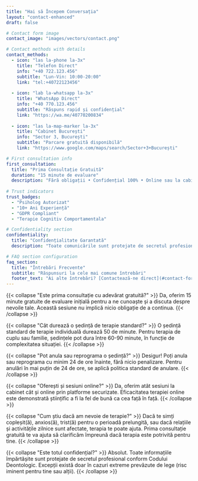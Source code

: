 ```yaml
---
title: "Hai să Începem Conversația"
layout: "contact-enhanced"
draft: false

# Contact form image
contact_image: "images/vectors/contact.png"

# Contact methods with details
contact_methods:
  - icon: "las la-phone la-3x"
    title: "Telefon Direct"
    info: "+40 722.123.456"
    subtitle: "Lun-Vin: 10:00-20:00"
    link: "tel:+40722123456"
    
  - icon: "lab la-whatsapp la-3x"
    title: "WhatsApp Direct"
    info: "+40 770.123.456"
    subtitle: "Răspuns rapid și confidențial"
    link: "https://wa.me/40770200834"
    
  - icon: "las la-map-marker la-3x"
    title: "Cabinet București"
    info: "Sector 3, București"
    subtitle: "Parcare gratuită disponibilă"
    link: "https://www.google.com/maps/search/Sector+3+București"

# First consultation info
first_consultation:
  title: "Prima Consultație Gratuită"
  duration: "15 minute de evaluare"
  description: "Fără obligații • Confidențial 100% • Online sau la cabinet"
  
# Trust indicators
trust_badges:
  - "Psiholog Autorizat"
  - "10+ Ani Experiență"
  - "GDPR Compliant"
  - "Terapie Cognitiv Comportamentala"

# Confidentiality section
confidentiality:
  title: "Confidențialitate Garantată"
  description: "Toate comunicările sunt protejate de secretul profesional conform Codului Deontologic al Psihologilor din România. Informațiile tale personale sunt tratate cu maximă confidențialitate și siguranță."

# FAQ section configuration
faq_section:
  title: "Întrebări Frecvente"
  subtitle: "Răspunsuri la cele mai comune întrebări"
  footer_text: "Ai alte întrebări? [Contactează-ne direct](#contact-form)"
---
```


{{< collapse "Este prima consultație cu adevărat gratuită?" >}}
Da, oferim 15 minute gratuite de evaluare inițială pentru a ne cunoaște și a discuta despre nevoile tale. Această sesiune nu implică nicio obligație de a continua.
{{< /collapse >}}

{{< collapse "Cât durează o ședință de terapie standard?" >}}
O ședință standard de terapie individuală durează 50 de minute. Pentru terapia de cuplu sau familie, ședințele pot dura între 60-90 minute, în funcție de complexitatea situației.
{{< /collapse >}}

{{< collapse "Pot anula sau reprograma o ședință?" >}}
Desigur! Poți anula sau reprograma cu minim 24 de ore înainte, fără nicio penalizare. Pentru anulări în mai puțin de 24 de ore, se aplică politica standard de anulare.
{{< /collapse >}}

{{< collapse "Oferești și sesiuni online?" >}}
Da, oferim atât sesiuni la cabinet cât și online prin platforme securizate. Eficacitatea terapiei online este demonstrată științific a fi la fel de bună ca cea față în față.
{{< /collapse >}}

{{< collapse "Cum știu dacă am nevoie de terapie?" >}}
Dacă te simți copleșit(ă), anxios(ă), trist(ă) pentru o perioadă prelungită, sau dacă relațiile și activitățile zilnice sunt afectate, terapia te poate ajuta. Prima consultație gratuită te va ajuta să clarificăm împreună dacă terapia este potrivită pentru tine.
{{< /collapse >}}

{{< collapse "Este totul confidențial?" >}}
Absolut. Toate informațiile împărtășite sunt protejate de secretul profesional conform Codului Deontologic. Excepții există doar în cazuri extreme prevăzute de lege (risc iminent pentru tine sau alții).
{{< /collapse >}}
